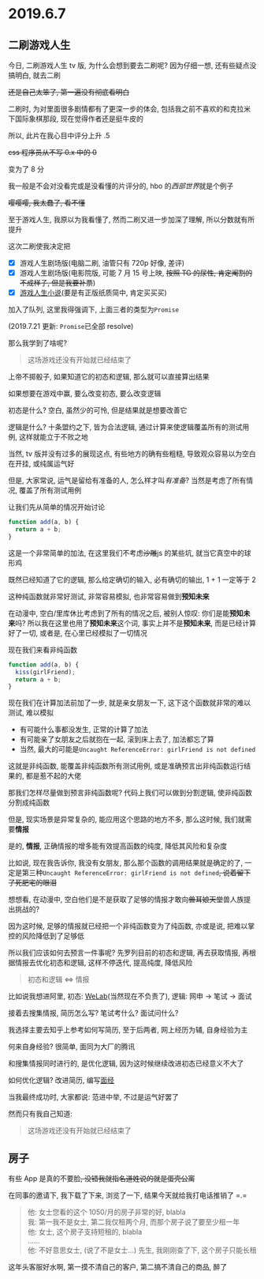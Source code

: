 # 2019.6.7

## 二刷游戏人生

今日, 二刷游戏人生 tv 版, 为什么会想到要去二刷呢? 因为仔细一想, 还有些疑点没搞明白, 就去二刷

~~还是自己太笨了, 第一遍没有彻底看明白~~

二刷时, 为对里面很多剧情都有了更深一步的体会, 包括我之前不喜欢的和克拉米下国际象棋那段, 现在觉得作者还是挺牛皮的

所以, 此片在我心目中评分上升 .5

~~css 程序员从不写 0.x 中的 0~~

变为了 8 分

我一般是不会对没看完或是没看懂的片评分的, hbo 的*西部世界*就是个例子

~~嘤嘤嘤, 我太蠢了, 看不懂~~

至于游戏人生, 我原以为我看懂了, 然而二刷又进一步加深了理解, 所以分数就有所提升

这次二刷使我决定把

- [x] 游戏人生剧场版(电脑二刷, 油管只有 720p 好像, 差评)
- [x] 游戏人生剧场版(电影院版, 可能 7 月 15 号上映, ~~按照 TG 的尿性, 肯定阉割的不成样子, 但是我要补票~~)
- [x] [游戏人生小说](https://www.wenku8.net/novel/1/1269/index.htm)(要是有正版纸质简中, 肯定买买买)

加入了队列, 这里我得强调下, 上面三者的类型为`Promise`

(2019.7.21 更新: `Promise`已全部 resolve)

那么我学到了啥呢?

> 这场游戏还没有开始就已经结束了

上帝不掷骰子, 如果知道它的初态和逻辑, 那么就可以直接算出结果

如果想要在游戏中赢, 要么改变初态, 要么改变逻辑

初态是什么? 空白, 虽然少的可怜, 但是结果就是想要改善它

逻辑是什么? 十条盟约之下, 皆为合法逻辑, 通过计算来使逻辑覆盖所有的测试用例, 这样就能立于不败之地

当然, tv 版并没有过多的展现这点, 有些地方的确有些粗糙, 导致观众容易以为空白在开挂, 或纯属运气好

但是, 大家常说, 运气是留给有准备的人, 怎么样才叫*有准备*? 当然是考虑了所有情况, 覆盖了所有测试用例

让我们先从简单的情况开始讨论

```javascript
function add(a, b) {
  return a + b;
}
```

这是一个非常简单的加法, 在这里我们不考虑~~沙雕~~js 的某些坑, 就当它真空中的球形鸡

既然已经知道了它的逻辑, 那么给定确切的输入, 必有确切的输出, 1 + 1 一定等于 2

这种纯函数就非常好测试, 非常容易模拟, 也非常容易做到**预知未来**

在动漫中, 空白/里库休比考虑到了所有的情况之后, 被别人惊叹: 你们是能**预知未来**吗? 所以我在这里也用了**预知未来**这个词, 事实上并不是**预知未来**, 而是已经计算好了一切, 或者是, 在心里已经模拟了一切情况

现在我们来看非纯函数

```javascript
function add(a, b) {
  kiss(girlFriend);
  return a + b;
}
```

现在我们在计算加法前加了一步, 就是亲女朋友一下, 这下这个函数就非常的难以测试, 难以模拟

- 有可能什么事都没发生, 正常的计算了加法
- 有可能亲了女朋友之后就抱在一起, 滚到床上去了, 加法都忘了算
- 当然, 最大的可能是`Uncaught ReferenceError: girlFriend is not defined`

这就是非纯函数, 能覆盖非纯函数所有测试用例, 或是准确预言出非纯函数运行结果的, 都是惹不起的大佬

那我们怎样尽量做到预言非纯函数呢? 代码上我们可以做到分割逻辑, 使非纯函数分割成纯函数

但是, 现实场景是异常复杂的, 能应用这个思路的地方不多, 那么这时候, 我们就需要**情报**

是的, **情报**, 正确情报的增多能有效提高函数的纯度, 降低其风险和复杂度

比如说, 现在我告诉你, 我没有女朋友, 那么那个函数的调用结果就是确定的了, 一定是第三种`Uncaught ReferenceError: girlFriend is not defined`~~, 说着留下了死肥宅的眼泪~~

想想看, 在动漫中, 空白他们是不是获取了足够的情报才敢向~~兽耳娘天堂~~兽人族提出挑战的?

因为这时候, 足够的情报就已经把一个非纯函数变为了纯函数, 亦或是说, 把难以掌控的风险降低到了足够低

所以我们应该如何去预言一件事呢? 先罗列目前的初态和逻辑, 再去获取情报, 再根据情报去优化初态和逻辑, 这样不停迭代, 提高纯度, 降低风险

> 初态和逻辑 <=> 情报

比如说我想进阿里, 初态: [WeLab](http://welab.ujs.edu.cn/)(当然现在不负责了), 逻辑: 网申 -> 笔试 -> 面试

接着去搜集情报, 简历怎么写? 笔试考什么? 面试问什么?

我选择主要去知乎上参考如何写简历, 至于后两者, 网上经历为辅, 自身经验为主

何来自身经验? 很简单, 面同为大厂的腾讯

和搜集情报同时进行的, 是优化逻辑, 因为这时候继续改进初态已经意义不大了

如何优化逻辑? 改进简历, 编写[面经](./面经)

当我最终成功时, 大家都说: 范进中举, 不过是运气好罢了

然而只有我自己知道:

> 这场游戏还没有开始就已经结束了

## 房子

有些 App 是真的不要脸~~, 没错我就指名道姓说的就是蛋壳公寓~~

在同事的邀请下, 我下载了下来, 浏览了一下, 结果今天就给我打电话推销了 =.=

> 他: 女士您看的这个 1050/月的房子非常的好, blabla  
> 我: 第一我不是女士, 第二我仅租两个月, 而那个房子说了要至少租一年  
> 他: 女士, 这个房子支持短租的, blabla  
> ......  
> 他: 不好意思女士, (说了不是女士...) 先生, 我刚刚查了下, 这个房子只能长租

这年头客服好水啊, 第一摸不清自己的客户, 第二搞不清自己的商品, 醉了
